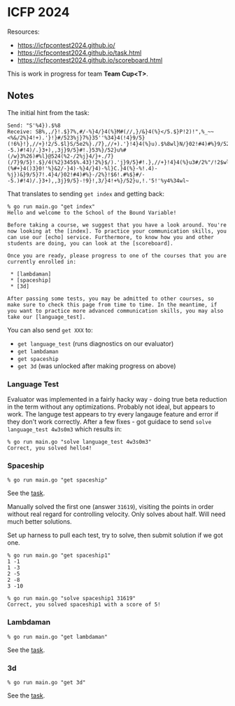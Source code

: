 
# ICFP 2024

Resources:
* https://icfpcontest2024.github.io/ 
* https://icfpcontest2024.github.io/task.html
* https://icfpcontest2024.github.io/scoreboard.html

This is work in progress for team __Team Cup&lt;T&gt;__.  

## Notes

The initial hint from the task:
```
Send: "S'%4}).$%8
Receive: SB%,,/}!.$}7%,#/-%}4/}4(%}M#(//,}/&}4(%}</5.$}P!2)!",%_~~<%&/2%}4!+).'}!}#/523%j}7%}35''%34}4(!4}9/5}(!6%}!},//+}!2/5.$l}S/5e2%}./7},//+).'}!4}4(%}u).$%8wl}N/}02!#4)#%}9/52}#/--5.)#!4)/.}3+),,3j}9/5}#!.}53%}/52}u%#(/w}3%26)#%l}@524(%2-/2%j}4/}+./7}(/7}9/5}!.$}/4(%2}345$%.43}!2%}$/).'j}9/5}#!.},//+}!4}4(%}u3#/2%"/!2$wl~~;&4%2},//+).'}!2/5.$j}9/5}-!9}"%}!$-)44%$}4/}9/52}&)234}#/523%3j}3/}-!+%}352%}4/}#(%#+}4()3}0!'%}&2/-}4)-%}4/}4)-%l}C.}4(%}-%!.4)-%j})&}9/5}7!.4}4/}02!#4)#%}-/2%}!$6!.#%$}#/--5.)#!4)/.}3+),,3j}9/5}-!9}!,3/}4!+%}/52}u,!.'5!'%y4%34wl~
```

That translates to sending `get index` and getting back:

```
% go run main.go "get index"                                     
Hello and welcome to the School of the Bound Variable!

Before taking a course, we suggest that you have a look around. You're now looking at the [index]. To practice your communication skills, you can use our [echo] service. Furthermore, to know how you and other students are doing, you can look at the [scoreboard].

Once you are ready, please progress to one of the courses that you are currently enrolled in:

 * [lambdaman]
 * [spaceship]
 * [3d]

After passing some tests, you may be admitted to other courses, so make sure to check this page from time to time. In the meantime, if you want to practice more advanced communication skills, you may also take our [language_test].
```

You can also send `get XXX` to:
* `get language_test` (runs diagnostics on our evaluator)
* `get lambdaman`
* `get spaceship`
* `get 3d` (was unlocked after making progress on above)

### Language Test

Evaluator was implemented in a fairly hacky way - doing true beta reduction in the term without any optimizations. Probably not ideal, but appears to work. The languge test appears to try every langauge feature and error if they don't work correctly. After a few fixes - got guidace to send `solve language_test 4w3s0m3` which results in:

```
% go run main.go "solve language_test 4w3s0m3"
Correct, you solved hello4!
```

### Spaceship

```
% go run main.go "get spaceship"
```

See the [task](./spaceship/spaceship.md).

Manually solved the first one (answer `31619`), visiting the points in order without real regard for controlling velocity.  Only solves about half.  Will need much better solutions.

Set up harness to pull each test, try to solve, then submit solution if we got one.

```
% go run main.go "get spaceship1"
1 -1
1 -3
2 -5
2 -8
3 -10

% go run main.go "solve spaceship1 31619"
Correct, you solved spaceship1 with a score of 5!
```

### Lambdaman

```
% go run main.go "get lambdaman"
```

See the [task](./lambdaman/lambdaman.md).

### 3d

```
% go run main.go "get 3d"
```

See the [task](./3d/3d.md).
